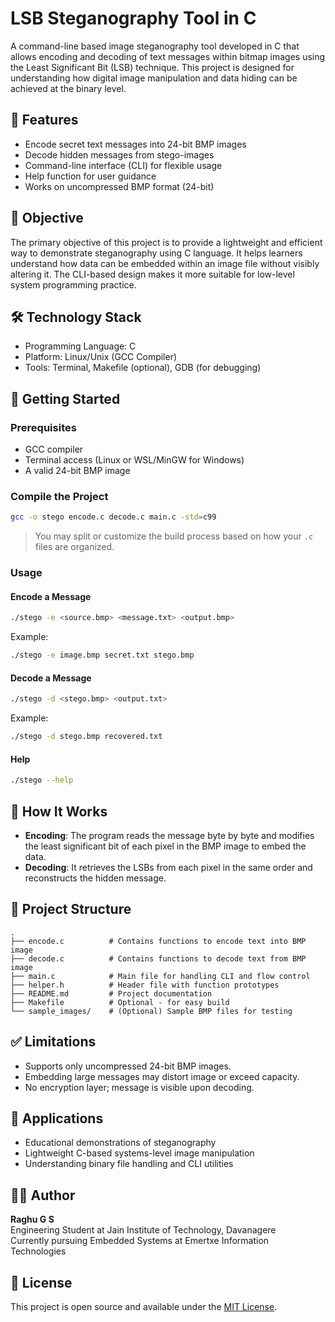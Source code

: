 
# LSB Steganography Tool in C

A command-line based image steganography tool developed in C that allows encoding and decoding of text messages within bitmap images using the Least Significant Bit (LSB) technique. This project is designed for understanding how digital image manipulation and data hiding can be achieved at the binary level.

## 📌 Features

- Encode secret text messages into 24-bit BMP images
- Decode hidden messages from stego-images
- Command-line interface (CLI) for flexible usage
- Help function for user guidance
- Works on uncompressed BMP format (24-bit)

## 🎯 Objective

The primary objective of this project is to provide a lightweight and efficient way to demonstrate steganography using C language. It helps learners understand how data can be embedded within an image file without visibly altering it. The CLI-based design makes it more suitable for low-level system programming practice.

## 🛠️ Technology Stack

- Programming Language: C
- Platform: Linux/Unix (GCC Compiler)
- Tools: Terminal, Makefile (optional), GDB (for debugging)

## 🚀 Getting Started

### Prerequisites

- GCC compiler
- Terminal access (Linux or WSL/MinGW for Windows)
- A valid 24-bit BMP image

### Compile the Project

```bash
gcc -o stego encode.c decode.c main.c -std=c99
```

> You may split or customize the build process based on how your `.c` files are organized.

### Usage

#### Encode a Message

```bash
./stego -e <source.bmp> <message.txt> <output.bmp>
```

Example:

```bash
./stego -e image.bmp secret.txt stego.bmp
```

#### Decode a Message

```bash
./stego -d <stego.bmp> <output.txt>
```

Example:

```bash
./stego -d stego.bmp recovered.txt
```

#### Help

```bash
./stego --help
```

## 🧠 How It Works

- **Encoding**: The program reads the message byte by byte and modifies the least significant bit of each pixel in the BMP image to embed the data.
- **Decoding**: It retrieves the LSBs from each pixel in the same order and reconstructs the hidden message.

## 📂 Project Structure

```
.
├── encode.c          # Contains functions to encode text into BMP image
├── decode.c          # Contains functions to decode text from BMP image
├── main.c            # Main file for handling CLI and flow control
├── helper.h          # Header file with function prototypes
├── README.md         # Project documentation
├── Makefile          # Optional - for easy build
└── sample_images/    # (Optional) Sample BMP files for testing
```

## ✅ Limitations

- Supports only uncompressed 24-bit BMP images.
- Embedding large messages may distort image or exceed capacity.
- No encryption layer; message is visible upon decoding.

## 📌 Applications

- Educational demonstrations of steganography
- Lightweight C-based systems-level image manipulation
- Understanding binary file handling and CLI utilities

## 👨‍💻 Author

**Raghu G S**  
Engineering Student at Jain Institute of Technology, Davanagere  
Currently pursuing Embedded Systems at Emertxe Information Technologies

## 📄 License

This project is open source and available under the [MIT License](LICENSE).

